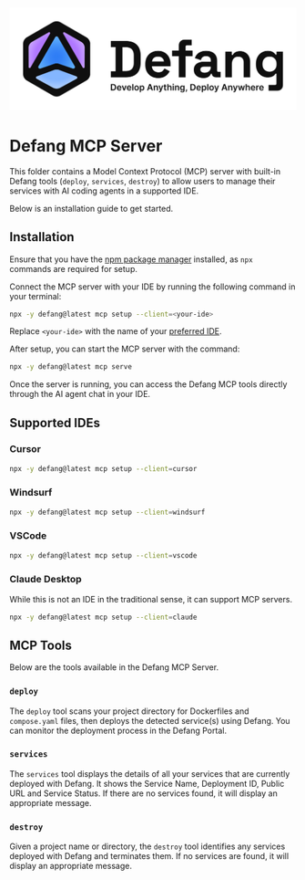 # ![Defang](https://raw.githubusercontent.com/DefangLabs/defang-assets/main/Logos/Element_Wordmark_Slogan/JPG/Dark_Colour_Glow.jpg)

# Defang MCP Server

This folder contains a Model Context Protocol (MCP) server with built-in Defang tools (`deploy`, `services`, `destroy`) to allow users to manage their services with AI coding agents in a supported IDE.

Below is an installation guide to get started.

## Installation

Ensure that you have the [npm package manager](https://docs.npmjs.com/downloading-and-installing-node-js-and-npm) installed, as `npx` commands are required for setup.

Connect the MCP server with your IDE by running the following command in your terminal:

```bash
npx -y defang@latest mcp setup --client=<your-ide>
```

Replace `<your-ide>` with the name of your [preferred IDE](#supported-ides).

After setup, you can start the MCP server with the command:

```bash
npx -y defang@latest mcp serve
```

Once the server is running, you can access the Defang MCP tools directly through the AI agent chat in your IDE.

## Supported IDEs

### Cursor

```bash
npx -y defang@latest mcp setup --client=cursor
```

### Windsurf

```bash
npx -y defang@latest mcp setup --client=windsurf
```

### VSCode

```bash
npx -y defang@latest mcp setup --client=vscode
```

### Claude Desktop

While this is not an IDE in the traditional sense, it can support MCP servers.

```bash
npx -y defang@latest mcp setup --client=claude
```

## MCP Tools

Below are the tools available in the Defang MCP Server.

### `deploy`

The `deploy` tool scans your project directory for Dockerfiles and `compose.yaml` files, then deploys the detected service(s) using Defang. You can monitor the deployment process in the Defang Portal.

### `services`

The `services` tool displays the details of all your services that are currently deployed with Defang. It shows the Service Name, Deployment ID, Public URL and Service Status. If there are no services found, it will display an appropriate message.

### `destroy`

Given a project name or directory, the `destroy` tool identifies any services deployed with Defang and terminates them. If no services are found, it will display an appropriate message.

